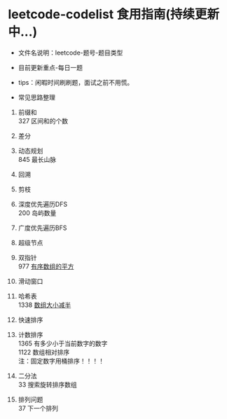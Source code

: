 # leetcode-codelist 食用指南(持续更新中...)

- 文件名说明：leetcode-题号-题目类型
- 目前更新重点-每日一题 
- tips：闲暇时间刷刷题，面试之前不用慌。

- 常见思路整理  
1. 前缀和  
	327 区间和的个数
2. 差分  

3. 动态规划    
	845 最长山脉
4. 回溯  

5. 剪枝  

6. 深度优先遍历DFS      
	200 岛屿数量

7. 广度优先遍历BFS  

8. 超级节点  

9. 双指针  
	977 [有序数组的平方](https://github.com/Oakenshield-Su/leetcode-codelist/blob/master/leetcode-977-array.cpp)

10. 滑动窗口  

11. 哈希表  
	1338 [数组大小减半](https://github.com/Oakenshield-Su/leetcode-codelist/blob/master/leetcode-1338-hash.cpp)

12. 快速排序  

13. 计数排序    
	1365 有多少小于当前数字的数字    
	1122 数组相对排序    
	注：固定数字用桶排序！！！！    

14. 二分法  
	33 搜索旋转排序数组

15. 排列问题  
	37 下一个排列
